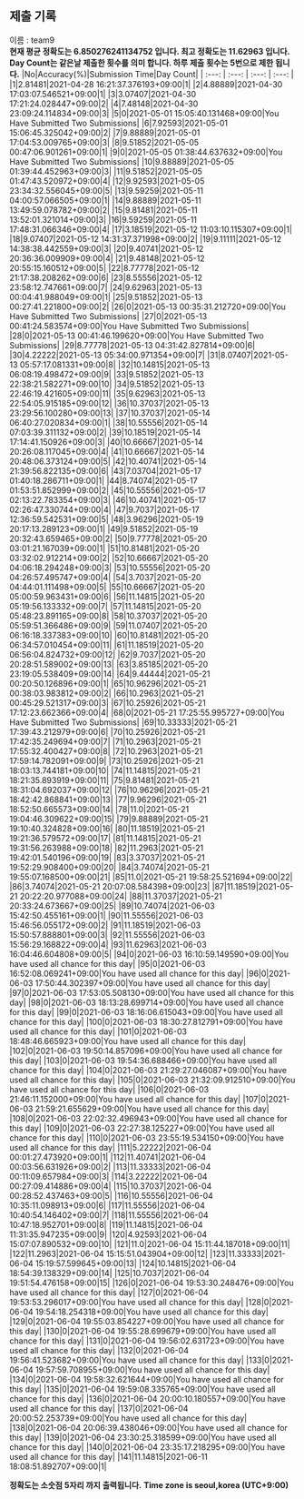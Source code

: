 


  
## 제출 기록  
이름 : team9  
**현재 평균 정확도는 6.850276241134752 입니다. 최고 정확도는 11.62963 입니다.**  
**Day Count는 같은날 제출한 횟수를 의미 합니다. 하루 제출 횟수는 5번으로 제한 됩니다.**
|No|Accuracy(%)|Submission Time|Day Count|
| :---: | :---: | :---: | :---: |
|1|2.81481|2021-04-28 16:21:37.376193+09:00|1|
|2|4.88889|2021-04-30 17:03:07.546521+09:00|1|
|3|3.07407|2021-04-30 17:21:24.028447+09:00|2|
|4|7.48148|2021-04-30 23:09:24.114834+09:00|3|
|5|0|2021-05-01 15:05:40.131468+09:00|You Have Submitted Two Submissions|
|6|7.92593|2021-05-01 15:06:45.325042+09:00|2|
|7|9.88889|2021-05-01 17:04:53.009765+09:00|3|
|8|9.51852|2021-05-05 00:47:06.901261+09:00|1|
|9|0|2021-05-05 01:38:44.637632+09:00|You Have Submitted Two Submissions|
|10|9.88889|2021-05-05 01:39:44.452963+09:00|3|
|11|9.51852|2021-05-05 01:47:43.520972+09:00|4|
|12|9.92593|2021-05-05 23:34:32.556045+09:00|5|
|13|9.59259|2021-05-11 04:00:57.066505+09:00|1|
|14|9.88889|2021-05-11 13:49:59.078782+09:00|2|
|15|9.81481|2021-05-11 13:52:01.321014+09:00|3|
|16|9.59259|2021-05-11 17:48:31.066346+09:00|4|
|17|3.18519|2021-05-12 11:03:10.115307+09:00|1|
|18|9.07407|2021-05-12 14:31:37.371998+09:00|2|
|19|9.11111|2021-05-12 14:38:38.442559+09:00|3|
|20|9.40741|2021-05-12 20:36:36.009909+09:00|4|
|21|9.48148|2021-05-12 20:55:15.160512+09:00|5|
|22|8.77778|2021-05-12 21:17:38.208262+09:00|6|
|23|8.55556|2021-05-12 23:58:12.747661+09:00|7|
|24|9.62963|2021-05-13 00:04:41.988049+09:00|1|
|25|9.51852|2021-05-13 00:27:41.221800+09:00|2|
|26|0|2021-05-13 00:35:31.212720+09:00|You Have Submitted Two Submissions|
|27|0|2021-05-13 00:41:24.583574+09:00|You Have Submitted Two Submissions|
|28|0|2021-05-13 00:41:46.199620+09:00|You Have Submitted Two Submissions|
|29|8.77778|2021-05-13 04:31:42.827814+09:00|6|
|30|4.22222|2021-05-13 05:34:00.971354+09:00|7|
|31|8.07407|2021-05-13 05:57:17.081331+09:00|8|
|32|10.14815|2021-05-13 06:08:19.498472+09:00|9|
|33|9.51852|2021-05-13 22:38:21.582271+09:00|10|
|34|9.51852|2021-05-13 22:46:19.421605+09:00|11|
|35|9.62963|2021-05-13 22:54:05.915185+09:00|12|
|36|10.37037|2021-05-13 23:29:56.100280+09:00|13|
|37|10.37037|2021-05-14 06:40:27.020834+09:00|1|
|38|10.55556|2021-05-14 07:03:39.311132+09:00|2|
|39|10.18519|2021-05-14 17:14:41.150926+09:00|3|
|40|10.66667|2021-05-14 20:26:08.117045+09:00|4|
|41|10.66667|2021-05-14 20:48:06.373124+09:00|5|
|42|10.40741|2021-05-14 21:39:56.822135+09:00|6|
|43|7.03704|2021-05-17 01:40:18.286711+09:00|1|
|44|8.74074|2021-05-17 01:53:51.852999+09:00|2|
|45|10.55556|2021-05-17 02:13:22.783354+09:00|3|
|46|10.40741|2021-05-17 02:26:47.330744+09:00|4|
|47|9.7037|2021-05-17 12:36:59.542531+09:00|5|
|48|3.96296|2021-05-19 20:17:13.289123+09:00|1|
|49|9.51852|2021-05-19 20:32:43.659465+09:00|2|
|50|9.77778|2021-05-20 03:01:21.167039+09:00|1|
|51|10.81481|2021-05-20 03:32:02.912214+09:00|2|
|52|10.66667|2021-05-20 04:06:18.294248+09:00|3|
|53|10.55556|2021-05-20 04:26:57.495747+09:00|4|
|54|3.7037|2021-05-20 04:44:01.111498+09:00|5|
|55|10.66667|2021-05-20 05:00:59.963431+09:00|6|
|56|11.14815|2021-05-20 05:19:56.133332+09:00|7|
|57|11.14815|2021-05-20 05:48:23.891165+09:00|8|
|58|10.37037|2021-05-20 05:59:51.366486+09:00|9|
|59|11.07407|2021-05-20 06:16:18.337383+09:00|10|
|60|10.81481|2021-05-20 06:34:57.010454+09:00|11|
|61|11.18519|2021-05-20 06:56:04.824732+09:00|12|
|62|9.7037|2021-05-20 20:28:51.589002+09:00|13|
|63|3.85185|2021-05-20 23:19:05.538409+09:00|14|
|64|9.44444|2021-05-21 00:20:50.126896+09:00|1|
|65|10.96296|2021-05-21 00:38:03.983812+09:00|2|
|66|10.2963|2021-05-21 00:45:29.521317+09:00|3|
|67|10.25926|2021-05-21 17:12:23.662366+09:00|4|
|68|0|2021-05-21 17:25:55.995727+09:00|You Have Submitted Two Submissions|
|69|10.33333|2021-05-21 17:39:43.212979+09:00|6|
|70|10.25926|2021-05-21 17:42:35.249694+09:00|7|
|71|10.2963|2021-05-21 17:55:32.400427+09:00|8|
|72|10.2963|2021-05-21 17:59:14.782091+09:00|9|
|73|10.25926|2021-05-21 18:03:13.744181+09:00|10|
|74|11.14815|2021-05-21 18:21:35.893919+09:00|11|
|75|9.81481|2021-05-21 18:31:04.692037+09:00|12|
|76|10.96296|2021-05-21 18:42:42.868841+09:00|13|
|77|9.96296|2021-05-21 18:52:50.665573+09:00|14|
|78|11.0|2021-05-21 19:04:46.309622+09:00|15|
|79|9.88889|2021-05-21 19:10:40.324828+09:00|16|
|80|11.18519|2021-05-21 19:21:36.579572+09:00|17|
|81|11.14815|2021-05-21 19:31:56.263988+09:00|18|
|82|11.2963|2021-05-21 19:42:01.540196+09:00|19|
|83|3.37037|2021-05-21 19:52:29.908400+09:00|20|
|84|3.74074|2021-05-21 19:55:07.168500+09:00|21|
|85|11.0|2021-05-21 19:58:25.521694+09:00|22|
|86|3.74074|2021-05-21 20:07:08.584398+09:00|23|
|87|11.18519|2021-05-21 20:22:20.977088+09:00|24|
|88|11.37037|2021-05-21 20:33:24.673667+09:00|25|
|89|10.74074|2021-06-03 15:42:50.455161+09:00|1|
|90|11.55556|2021-06-03 15:46:56.055172+09:00|2|
|91|11.18519|2021-06-03 15:50:57.888801+09:00|3|
|92|11.55556|2021-06-03 15:56:29.168822+09:00|4|
|93|11.62963|2021-06-03 16:04:46.604808+09:00|5|
|94|0|2021-06-03 16:10:59.149590+09:00|You have used all chance for this day|
|95|0|2021-06-03 16:52:08.069241+09:00|You have used all chance for this day|
|96|0|2021-06-03 17:50:44.302397+09:00|You have used all chance for this day|
|97|0|2021-06-03 17:53:05.508130+09:00|You have used all chance for this day|
|98|0|2021-06-03 18:13:28.699714+09:00|You have used all chance for this day|
|99|0|2021-06-03 18:16:06.615043+09:00|You have used all chance for this day|
|100|0|2021-06-03 18:30:27.812791+09:00|You have used all chance for this day|
|101|0|2021-06-03 18:48:46.665923+09:00|You have used all chance for this day|
|102|0|2021-06-03 19:50:14.857096+09:00|You have used all chance for this day|
|103|0|2021-06-03 19:54:36.688466+09:00|You have used all chance for this day|
|104|0|2021-06-03 21:29:27.046087+09:00|You have used all chance for this day|
|105|0|2021-06-03 21:32:09.912510+09:00|You have used all chance for this day|
|106|0|2021-06-03 21:46:11.152000+09:00|You have used all chance for this day|
|107|0|2021-06-03 21:59:21.655629+09:00|You have used all chance for this day|
|108|0|2021-06-03 22:02:32.496943+09:00|You have used all chance for this day|
|109|0|2021-06-03 22:27:38.125227+09:00|You have used all chance for this day|
|110|0|2021-06-03 23:55:19.534150+09:00|You have used all chance for this day|
|111|5.22222|2021-06-04 00:01:27.473920+09:00|1|
|112|11.40741|2021-06-04 00:03:56.631926+09:00|2|
|113|11.33333|2021-06-04 00:11:09.657984+09:00|3|
|114|3.22222|2021-06-04 00:27:09.414886+09:00|4|
|115|10.37037|2021-06-04 00:28:52.437463+09:00|5|
|116|10.55556|2021-06-04 10:35:11.098913+09:00|6|
|117|11.55556|2021-06-04 10:40:54.146402+09:00|7|
|118|11.55556|2021-06-04 10:47:18.952701+09:00|8|
|119|11.14815|2021-06-04 11:31:35.947235+09:00|9|
|120|4.92593|2021-06-04 15:07:07.890532+09:00|10|
|121|11.0|2021-06-04 15:11:44.187018+09:00|11|
|122|11.2963|2021-06-04 15:15:51.043904+09:00|12|
|123|11.33333|2021-06-04 15:19:57.599645+09:00|13|
|124|10.14815|2021-06-04 18:54:39.138329+09:00|14|
|125|10.7037|2021-06-04 19:51:54.476158+09:00|15|
|126|0|2021-06-04 19:53:30.248476+09:00|You have used all chance for this day|
|127|0|2021-06-04 19:53:53.296017+09:00|You have used all chance for this day|
|128|0|2021-06-04 19:54:18.254318+09:00|You have used all chance for this day|
|129|0|2021-06-04 19:55:03.854227+09:00|You have used all chance for this day|
|130|0|2021-06-04 19:55:28.699679+09:00|You have used all chance for this day|
|131|0|2021-06-04 19:56:02.631723+09:00|You have used all chance for this day|
|132|0|2021-06-04 19:56:41.523682+09:00|You have used all chance for this day|
|133|0|2021-06-04 19:57:59.708955+09:00|You have used all chance for this day|
|134|0|2021-06-04 19:58:32.621644+09:00|You have used all chance for this day|
|135|0|2021-06-04 19:59:08.335765+09:00|You have used all chance for this day|
|136|0|2021-06-04 20:00:10.180557+09:00|You have used all chance for this day|
|137|0|2021-06-04 20:00:52.253739+09:00|You have used all chance for this day|
|138|0|2021-06-04 20:06:39.438046+09:00|You have used all chance for this day|
|139|0|2021-06-04 23:30:25.318599+09:00|You have used all chance for this day|
|140|0|2021-06-04 23:35:17.218295+09:00|You have used all chance for this day|
|141|11.14815|2021-06-11 18:08:51.892707+09:00|1|


**정확도는 소숫점 5자리 까지 출력됩니다.**
**Time zone is seoul,korea (UTC+9:00)**
